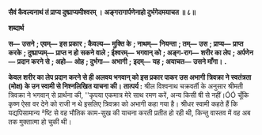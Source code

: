 **सैवं कैवल्यनाथं तं प्राप्य दुष्प्राप्यमीश्वरम् ।** **अङ्गरागार्पणेनाहो दुर्भगेदमयाचत ॥ ८॥** 

**शब्दार्थ** 

**स—** **उसने** **; एवम्—** **इस प्रकार** **; कैवल्य—** **मुक्ति के** **; नाथम्—** **नियन्ता** **; तम्—** **उस** **; प्राप्य—** **प्राप्त करके** **; दुष्प्राप्यम्—** **प्राप्त न हो** **सकने वाले** **; ईश्वरम्—** **भगवान् को** **; अङ्ग-राग—** **शरीर का लेप** **; अर्पणेन—** **प्रदान करने से** **; अहो—** **ओह** **; दुर्भगा—** **अभागी** **;** **इदम्—** **यह** **; अयाचत—** **उसने माँगा।** **.** 

**केवल शरीर का लेप प्रदान करने से ही अलवय भगवान् को इस प्रकार पाकर उस अभागी** **त्रिवक्रा ने स्वतंत्रता (मोक्ष) के उन स्वामी से निश्नलिखित याचना की।** **तात्पर्य :** श्रील विश्वनाथ चक्रवर्ती के अनुसार श्रीमती त्रिवक्रा ने भगवान् से प्रार्थना की, ''कृपया एकमात्र मेरे साथ रमण करें, अन्य किसी षी से नहीं।ÓÓ चूँकि कृष्ण ऐसा वर देने को राजी न थे इसलिए त्रिवक्रा को अभागी कहा गया है। श्रीधर स्वामी कहते हैं कि यद्यपिसामान्य ²ष्टि से वह भौतिक काम-सुख की याचना करती प्रतीत हो रही थी, किन्तु वास्तव में वह अब तक मुक्तात्मा हो चुकी थी।  